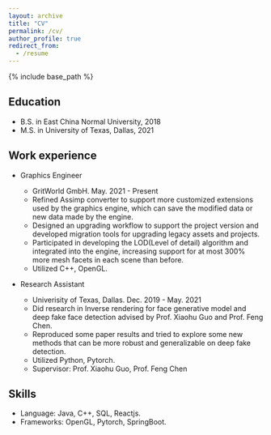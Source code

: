 ```yaml
---
layout: archive
title: "CV"
permalink: /cv/
author_profile: true
redirect_from:
  - /resume
---
```


{% include base_path %}

## Education

* B.S. in East China Normal University, 2018
* M.S. in University of Texas, Dallas, 2021

## Work experience

* Graphics Engineer
  * GritWorld GmbH.  May. 2021 - Present
  * Refined Assimp converter to support more customized extensions used by the graphics engine, which can save the modified data or new data made by the engine.
  * Designed an upgrading workflow to support the project version and developed migration tools for upgrading legacy assets and projects.
  * Participated in developing the LOD(Level of detail) algorithm and integrated into the engine, increasing  support for at most 300% more mesh facets in each scene than before.
  * Utilized C++, OpenGL.

* Research Assistant
  * Univerisity of Texas, Dallas.  Dec. 2019 - May. 2021
  * Did research in Inverse rendering for face generative model and deep fake face detection advised by Prof. Xiaohu Guo and Prof. Feng Chen.
  * Reproduced some paper results and tried to explore some new methods that can be more robust and generalizable on deep fake detection.
  * Utilized Python, Pytorch.
  * Supervisor: Prof. Xiaohu Guo, Prof. Feng Chen
  
## Skills

* Language: Java, C++, SQL, Reactjs.
* Frameworks: OpenGL, Pytorch, SpringBoot.

<!-- ## Publications

  <ul>{% for post in site.publications %}
    {% include archive-single-cv.html %}
  {% endfor %}</ul> -->
  